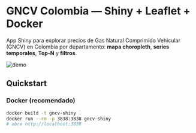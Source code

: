 # GNCV Colombia — Shiny + Leaflet + Docker

App Shiny para explorar precios de Gas Natural Comprimido Vehicular (GNCV) en Colombia por departamento: **mapa choropleth**, **series temporales**, **Top-N** y **filtros**.

![demo](docs/screenshot.png)

## Quickstart

### Docker (recomendado)
```bash
docker build -t gncv-shiny .
docker run --rm -p 3838:3838 gncv-shiny
# abre http://localhost:3838